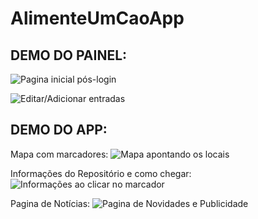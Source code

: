 # AlimenteUmCaoApp

## DEMO DO PAINEL:
![Pagina inicial pós-login](https://i.imgur.com/122gR0a.jpg)

![Editar/Adicionar entradas](https://i.imgur.com/0Fhv1nJ.jpg)


## DEMO DO APP:
Mapa com marcadores:
![Mapa apontando os locais](https://i.imgur.com/nU24PxA.jpg)

Informações do Repositório e como chegar:
![Informações ao clicar no marcador](https://i.imgur.com/NeL1qaf.jpg)

Pagina de Notícias:
![Pagina de Novidades e Publicidade](https://i.imgur.com/09TzBtM.jpg)
